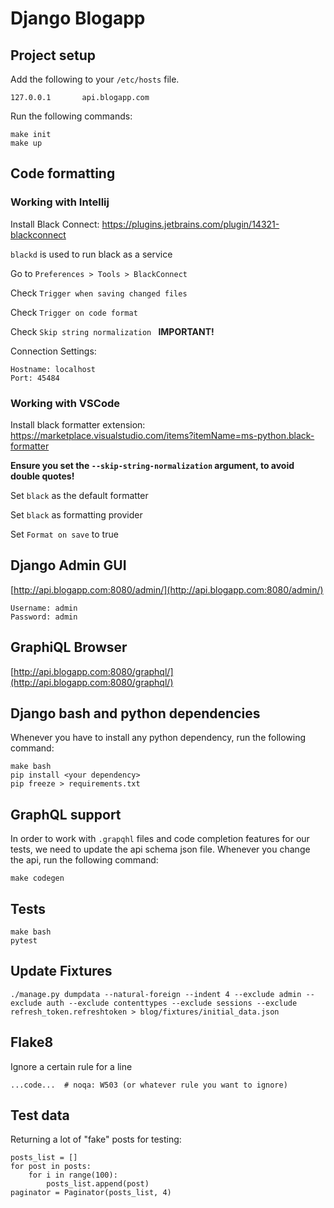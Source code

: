 # Django Blogapp

## Project setup

Add the following to your `/etc/hosts` file.

    127.0.0.1       api.blogapp.com

Run the following commands:

    make init
    make up


## Code formatting

### Working with Intellij
Install Black Connect: https://plugins.jetbrains.com/plugin/14321-blackconnect

`blackd` is used to run black as a service

Go to `Preferences > Tools > BlackConnect`

Check `Trigger when saving changed files`

Check `Trigger on code format`

Check `Skip string normalization `  **IMPORTANT!**

Connection Settings:

    Hostname: localhost
    Port: 45484


### Working with VSCode

Install black formatter extension: https://marketplace.visualstudio.com/items?itemName=ms-python.black-formatter

**Ensure you set the `--skip-string-normalization` argument, to avoid double quotes!**

Set `black` as the default formatter

Set `black` as formatting provider

Set `Format on save` to true

## Django Admin GUI
[http://api.blogapp.com:8080/admin/](http://api.blogapp.com:8080/admin/)
    
    Username: admin
    Password: admin

## GraphiQL Browser
[http://api.blogapp.com:8080/graphql/](http://api.blogapp.com:8080/graphql/)


## Django bash and python dependencies
Whenever you have to install any python dependency, run the following command:

    make bash
    pip install <your dependency>
    pip freeze > requirements.txt


## GraphQL support
In order to work with `.grapqhl` files and code completion features for our tests, we need to update the api schema json file.
Whenever you change the api, run the following command:

    make codegen


## Tests
    make bash
    pytest


## Update Fixtures

    ./manage.py dumpdata --natural-foreign --indent 4 --exclude admin --exclude auth --exclude contenttypes --exclude sessions --exclude refresh_token.refreshtoken > blog/fixtures/initial_data.json


## Flake8

Ignore a certain rule for a line
    
    ...code...  # noqa: W503 (or whatever rule you want to ignore)


## Test data

Returning a lot of "fake" posts for testing:

    posts_list = []
    for post in posts:
        for i in range(100):
            posts_list.append(post)
    paginator = Paginator(posts_list, 4)
